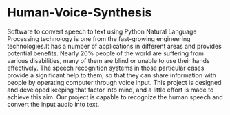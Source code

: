 # Human-Voice-Synthesis
Software to convert speech to text using Python
Natural Language Processing technology is one from the fast-growing engineering technologies.It has a number of applications in different areas and provides potential benefits. Nearly 20% people of the world are suffering from various disabilities, many of them are blind or unable to use their hands effectively. The speech recognition systems in those particular cases provide a significant help to them, so that they can share information with people by operating computer through voice input. This project is designed and developed keeping that factor into mind, and a little effort is made to achieve this aim. Our project is capable to recognize the human speech and convert the input audio into text. 

